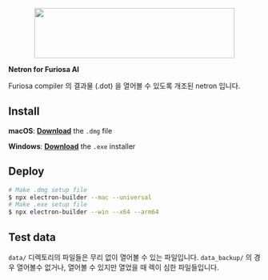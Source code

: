 <p align='center'><a href='https://github.com/lutzroeder/netron'><img width='400px' height='100px' src='.github/logo.svg'/></a></p>

**Netron for Furiosa AI**

Furiosa compiler 의 결과물 (.dot) 을 열어볼 수 있도록 개조된 netron 입니다.

## Install

**macOS**: [**Download**](https://github.com/Chavo-Kim/netron/releases/latest) the `.dmg` file

**Windows**: [**Download**](https://github.com/Chavo-Kim/netron/releases/latest) the `.exe` installer

## Deploy

```bash
# Make .dmg setup file
$ npx electron-builder --mac --universal
# Make .exe setup file
$ npx electron-builder --win --x64 --arm64
```

## Test data
`data/` 디렉토리의 파일들은 무리 없이 열어볼 수 있는 파일입니다.
`data_backup/` 의 경우 열어볼수 없거나, 열어볼 수 있지만 열었을 때 렉이 심한 파일들입니다.